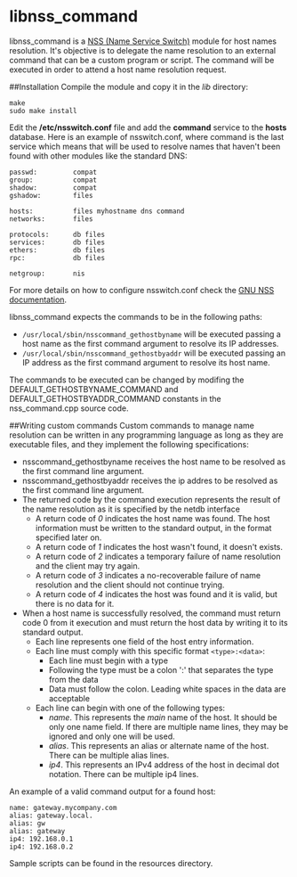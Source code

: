 libnss\_command
============

libnss\_command is a [NSS (Name Service Switch)](https://en.wikipedia.org/wiki/Name_Service_Switch) module for host names resolution. It's objective is to delegate the name resolution to an external command that can be a custom program or script. The command will be executed in order to attend a host name resolution request.

##Installation
Compile the module and copy it in the _lib_ directory:
```
make
sudo make install
```
Edit the **/etc/nsswitch.conf** file and add the **command** service to the **hosts** database. Here is an example of nsswitch.conf, where command is the last service which means that will be used to resolve names that haven't been found with other modules like the standard DNS:
```
passwd:         compat
group:          compat
shadow:         compat
gshadow:        files

hosts:          files myhostname dns command
networks:       files

protocols:      db files
services:       db files
ethers:         db files
rpc:            db files

netgroup:       nis

```
For more details on how to configure nsswitch.conf check the [GNU NSS documentation](http://www.gnu.org/software/libc/manual/html_node/NSS-Configuration-File.html#NSS-Configuration-File).

libnss\_command expects the commands to be in the following paths:
 * `/usr/local/sbin/nsscommand_gethostbyname` will be executed passing a host name as the first command argument to resolve its IP addresses.
 * `/usr/local/sbin/nsscommand_gethostbyaddr` will be executed passing an IP address as the first command argument to resolve its host name.

The commands to be executed can be changed by modifing the DEFAULT\_GETHOSTBYNAME\_COMMAND and DEFAULT\_GETHOSTBYADDR\_COMMAND constants in the nss\_command.cpp source code.

##Writing custom commands
Custom commands to manage name resolution can be written in any programming language as long as they are executable files, and they implement the following specifications:
 * nsscommand\_gethostbyname receives the host name to be resolved as the first command line argument.
 * nsscommand\_gethostbyaddr receives the ip addres to be resolved as the first command line argument.
 * The returned code by the command execution represents the result of the name resolution as it is specified by the netdb interface
    * A return code of _0_ indicates the host name was found. The host information must be written to the standard output, in the format specified later on.
    * A return code of _1_ indicates the host wasn't found, it doesn't exists.
    * A return code of _2_ indicates a temporary failure of name resolution and the client may try again.
    * A return code of _3_ indicates a no-recoverable failure of name resolution and the client should not continue trying.
    * A return code of _4_ indicates the host was found and it is valid, but there is no data for it.
 * When a host name is successfully resolved, the command must return code 0 from it execution and must return the host data by writing it to its standard output.
    * Each line represents one field of the host entry information.
    * Each line must comply with this specific format `<type>:<data>`:
        * Each line must begin with a type
        * Following the type must be a colon ':' that separates the type from the data
        * Data must follow the colon. Leading white spaces in the data are acceptable
    * Each line can begin with one of the following types:
        * _name_. This represents the _main_ name of the host. It should be only one name field. If there are multiple name lines, they may be ignored and only one will be used.
        * _alias_. This represents an alias or alternate name of the host. There can be multiple alias lines.
        * _ip4_. This represents an IPv4 address of the host in decimal dot notation. There can be multiple ip4 lines.

An example of a valid command output for a found host:
```
name: gateway.mycompany.com
alias: gateway.local.
alias: gw
alias: gateway
ip4: 192.168.0.1
ip4: 192.168.0.2
```
Sample scripts can be found in the resources directory.
